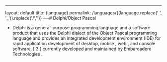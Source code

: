 ---
layout: default
title: {language}
permalink: /languages/{(language.replace(' ', '_')).replace('/','')}
 ---# Delphi/Object Pascal

- Delphi is a general-purpose programming language and a software product that uses the Delphi dialect of the Object Pascal programming language and provides an integrated development environment (IDE) for rapid application development of desktop, mobile , web , and console software, [ 3 ] currently developed and maintained by Embarcadero Technologies .